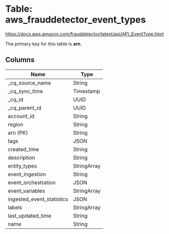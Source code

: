 # Table: aws_frauddetector_event_types

https://docs.aws.amazon.com/frauddetector/latest/api/API_EventType.html

The primary key for this table is **arn**.



## Columns
| Name          | Type          |
| ------------- | ------------- |
|_cq_source_name|String|
|_cq_sync_time|Timestamp|
|_cq_id|UUID|
|_cq_parent_id|UUID|
|account_id|String|
|region|String|
|arn (PK)|String|
|tags|JSON|
|created_time|String|
|description|String|
|entity_types|StringArray|
|event_ingestion|String|
|event_orchestration|JSON|
|event_variables|StringArray|
|ingested_event_statistics|JSON|
|labels|StringArray|
|last_updated_time|String|
|name|String|